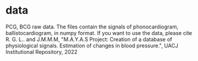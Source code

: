 # data
PCG, BCG raw data. 
The files contain the signals of phonocardiogram, ballistocardiogram, in numpy format.
If you want to use the data, please cite
R. G. L.. and J.M.M.M, "M.A.Y.A.S Project: Creation of a database of physiological signals. Estimation of changes in blood pressure.", UACJ Institutional Repository, 2022


